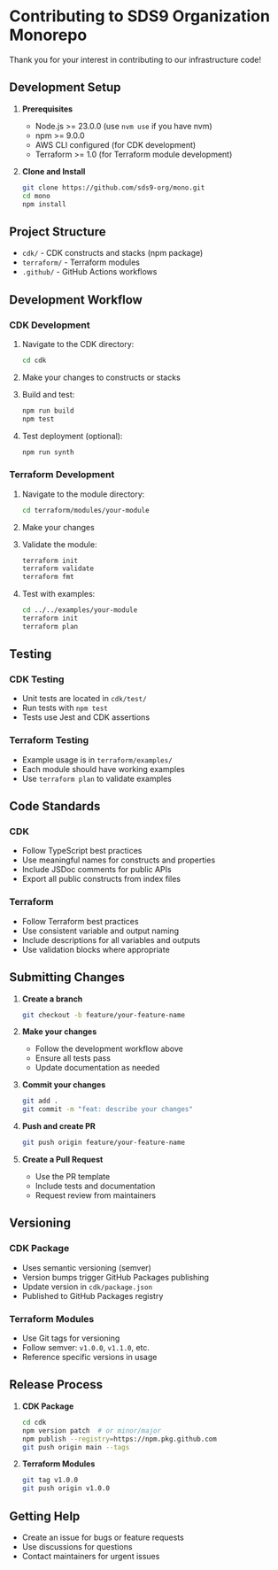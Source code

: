 # Contributing to SDS9 Organization Monorepo

Thank you for your interest in contributing to our infrastructure code!

## Development Setup

1. **Prerequisites**
   - Node.js >= 23.0.0 (use `nvm use` if you have nvm)
   - npm >= 9.0.0
   - AWS CLI configured (for CDK development)
   - Terraform >= 1.0 (for Terraform module development)

2. **Clone and Install**
   ```bash
   git clone https://github.com/sds9-org/mono.git
   cd mono
   npm install
   ```

## Project Structure

- `cdk/` - CDK constructs and stacks (npm package)
- `terraform/` - Terraform modules
- `.github/` - GitHub Actions workflows

## Development Workflow

### CDK Development

1. Navigate to the CDK directory:
   ```bash
   cd cdk
   ```

2. Make your changes to constructs or stacks

3. Build and test:
   ```bash
   npm run build
   npm test
   ```

4. Test deployment (optional):
   ```bash
   npm run synth
   ```

### Terraform Development

1. Navigate to the module directory:
   ```bash
   cd terraform/modules/your-module
   ```

2. Make your changes

3. Validate the module:
   ```bash
   terraform init
   terraform validate
   terraform fmt
   ```

4. Test with examples:
   ```bash
   cd ../../examples/your-module
   terraform init
   terraform plan
   ```

## Testing

### CDK Testing
- Unit tests are located in `cdk/test/`
- Run tests with `npm test`
- Tests use Jest and CDK assertions

### Terraform Testing
- Example usage is in `terraform/examples/`
- Each module should have working examples
- Use `terraform plan` to validate examples

## Code Standards

### CDK
- Follow TypeScript best practices
- Use meaningful names for constructs and properties
- Include JSDoc comments for public APIs
- Export all public constructs from index files

### Terraform
- Follow Terraform best practices
- Use consistent variable and output naming
- Include descriptions for all variables and outputs
- Use validation blocks where appropriate

## Submitting Changes

1. **Create a branch**
   ```bash
   git checkout -b feature/your-feature-name
   ```

2. **Make your changes**
   - Follow the development workflow above
   - Ensure all tests pass
   - Update documentation as needed

3. **Commit your changes**
   ```bash
   git add .
   git commit -m "feat: describe your changes"
   ```

4. **Push and create PR**
   ```bash
   git push origin feature/your-feature-name
   ```

5. **Create a Pull Request**
   - Use the PR template
   - Include tests and documentation
   - Request review from maintainers

## Versioning

### CDK Package
- Uses semantic versioning (semver)
- Version bumps trigger GitHub Packages publishing
- Update version in `cdk/package.json`
- Published to GitHub Packages registry

### Terraform Modules
- Use Git tags for versioning
- Follow semver: `v1.0.0`, `v1.1.0`, etc.
- Reference specific versions in usage

## Release Process

1. **CDK Package**
   ```bash
   cd cdk
   npm version patch  # or minor/major
   npm publish --registry=https://npm.pkg.github.com
   git push origin main --tags
   ```

2. **Terraform Modules**
   ```bash
   git tag v1.0.0
   git push origin v1.0.0
   ```

## Getting Help

- Create an issue for bugs or feature requests
- Use discussions for questions
- Contact maintainers for urgent issues
